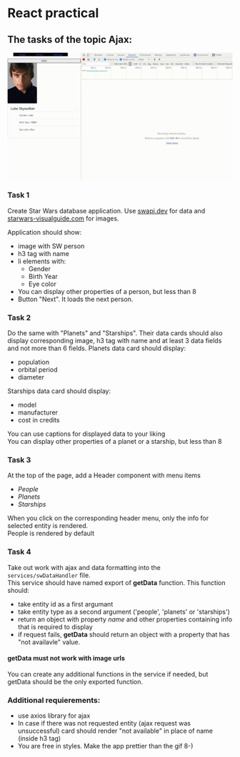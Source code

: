 # React practical

## The tasks of the topic Ajax:


![](./image/task-example.gif)

### Task 1
Create Star Wars database application.
Use [swapi.dev](https://swapi.dev/) for data and [starwars-visualguide.com](https://starwars-visualguide.com/) for images.

Application should show:
- image with SW person
- h3 tag with name
- li elements with:  
  - Gender
  - Birth Year
  - Eye color
- You can display other properties of a person, but less than 8
- Button "Next". It loads the next person.

### Task 2
Do the same with "Planets" and "Starships".
Their data cards should also display corresponding image, h3 tag with name and at least 3 data fields and not more than 6 fields.
Planets data card should display:
 - population
 - orbital period
 - diameter  

Starships data card should display:
 - model
 - manufacturer
 - cost in credits  

You can use captions for displayed data to your liking   
You can display other properties of a planet or a starship, but less than 8

### Task 3
At the top of the page, add a Header component with menu items 
 - *People*
 - *Planets*
 - *Starships*

When you click on the corresponding header menu, only the info for selected entity is rendered.   
People is rendered by default

### Task 4
Take out work with ajax and data formatting into the `services/swDataHandler` file.  
This service should have named export of **getData** function. This function should:
 - take entity id as a first argumant
 - take entity type as a second argument ('people', 'planets' or 'starships')
 - return an object with property *name* and other properties containing info that is required to display
 - if request fails, **getData** should return an object with a property that has "not availavle" value.

#### getData must not work with image urls

 You can create any additional functions in the service if needed, but getData should be the only exported function.


### Additional requierements:
- use axios library for ajax
- In case if there was not requested entity (ajax request was unsuccessful) card should render "not available" in place of name (inside h3 tag)
- You are free in styles. Make the app prettier than the gif 8-)
